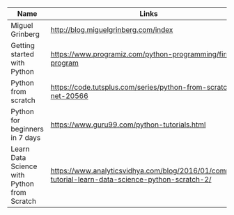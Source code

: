 Name | Links
------------ | -------------
Miguel Grinberg | http://blog.miguelgrinberg.com/index
Getting started with Python | https://www.programiz.com/python-programming/first-program
Python from scratch | https://code.tutsplus.com/series/python-from-scratch--net-20566
Python for beginners in 7 days | https://www.guru99.com/python-tutorials.html
Learn Data Science with Python from Scratch | https://www.analyticsvidhya.com/blog/2016/01/complete-tutorial-learn-data-science-python-scratch-2/
